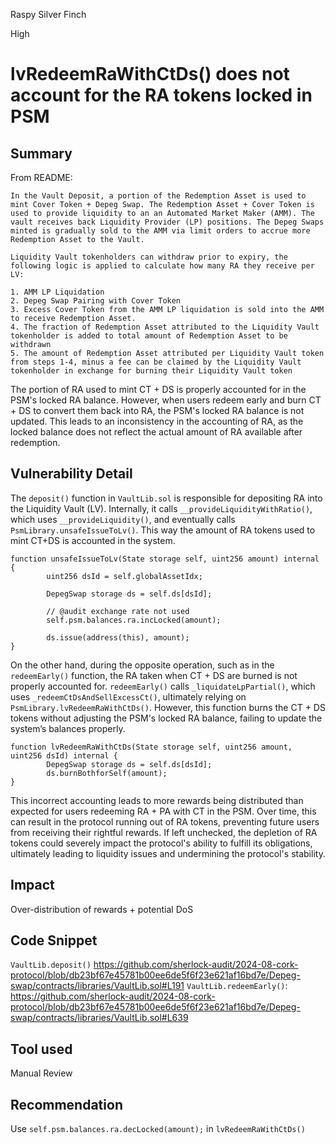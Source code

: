 Raspy Silver Finch

High

# lvRedeemRaWithCtDs() does not account for the RA tokens locked in PSM

## Summary

From README:
```text
In the Vault Deposit, a portion of the Redemption Asset is used to mint Cover Token + Depeg Swap. The Redemption Asset + Cover Token is used to provide liquidity to an an Automated Market Maker (AMM). The vault receives back Liquidity Provider (LP) positions. The Depeg Swaps minted is gradually sold to the AMM via limit orders to accrue more Redemption Asset to the Vault.
```

```text
Liquidity Vault tokenholders can withdraw prior to expiry, the following logic is applied to calculate how many RA they receive per LV:

1. AMM LP Liquidation   
2. Depeg Swap Pairing with Cover Token  
3. Excess Cover Token from the AMM LP liquidation is sold into the AMM to receive Redemption Asset.
4. The fraction of Redemption Asset attributed to the Liquidity Vault tokenholder is added to total amount of Redemption Asset to be withdrawn
5. The amount of Redemption Asset attributed per Liquidity Vault token from steps 1-4, minus a fee can be claimed by the Liquidity Vault tokenholder in exchange for burning their Liquidity Vault token
```

The portion of RA used to mint CT + DS is properly accounted for in the PSM's locked RA balance. However, when users redeem early and burn CT + DS to convert them back into RA, the PSM's locked RA balance is not updated. This leads to an inconsistency in the accounting of RA, as the locked balance does not reflect the actual amount of RA available after redemption.
## Vulnerability Detail

The `deposit()` function in `VaultLib.sol` is responsible for depositing RA into the Liquidity Vault (LV). Internally, it calls `__provideLiquidityWithRatio()`, which uses `__provideLiquidity()`, and eventually calls `PsmLibrary.unsafeIssueToLv()`. This way the amount of RA tokens used to mint CT+DS is accounted in the system.

```solidity
function unsafeIssueToLv(State storage self, uint256 amount) internal {
        uint256 dsId = self.globalAssetIdx;

        DepegSwap storage ds = self.ds[dsId];

        // @audit exchange rate not used
        self.psm.balances.ra.incLocked(amount);

        ds.issue(address(this), amount);
}
```

On the other hand, during the opposite operation, such as in the `redeemEarly()` function, the RA taken when CT + DS are burned is not properly accounted for. `redeemEarly()` calls `_liquidateLpPartial()`, which uses `_redeemCtDsAndSellExcessCt()`, ultimately relying on `PsmLibrary.lvRedeemRaWithCtDs()`. However, this function burns the CT + DS tokens without adjusting the PSM's locked RA balance, failing to update the system’s balances properly.

```solidity
function lvRedeemRaWithCtDs(State storage self, uint256 amount, uint256 dsId) internal {
        DepegSwap storage ds = self.ds[dsId];
        ds.burnBothforSelf(amount);
}
```

This incorrect accounting leads to more rewards being distributed than expected for users redeeming RA + PA with CT in the PSM. Over time, this can result in the protocol running out of RA tokens, preventing future users from receiving their rightful rewards. If left unchecked, the depletion of RA tokens could severely impact the protocol's ability to fulfill its obligations, ultimately leading to liquidity issues and undermining the protocol's stability.
## Impact

Over-distribution of rewards + potential DoS
## Code Snippet

`VaultLib.deposit()`
https://github.com/sherlock-audit/2024-08-cork-protocol/blob/db23bf67e45781b00ee6de5f6f23e621af16bd7e/Depeg-swap/contracts/libraries/VaultLib.sol#L191
`VaultLib.redeemEarly()`:
https://github.com/sherlock-audit/2024-08-cork-protocol/blob/db23bf67e45781b00ee6de5f6f23e621af16bd7e/Depeg-swap/contracts/libraries/VaultLib.sol#L639
## Tool used

Manual Review
## Recommendation
Use `self.psm.balances.ra.decLocked(amount);` in `lvRedeemRaWithCtDs()`
